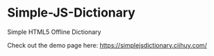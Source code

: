 # Simple-JS-Dictionary
Simple HTML5 Offline Dictionary

Check out the demo page here: https://simplejsdictionary.ciihuy.com/
